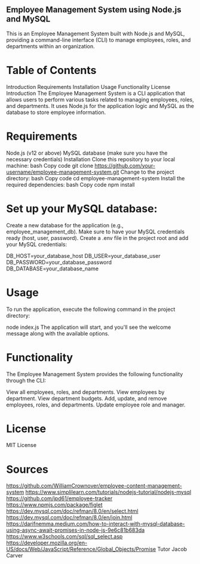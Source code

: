 ## Employee Management System using Node.js and MySQL
This is an Employee Management System built with Node.js and MySQL, providing a command-line interface (CLI) to manage employees, roles, and departments within an organization.

# Table of Contents
Introduction
Requirements
Installation
Usage
Functionality
License
Introduction
The Employee Management System is a CLI application that allows users to perform various tasks related to managing employees, roles, and departments. It uses Node.js for the application logic and MySQL as the database to store employee information.

# Requirements
Node.js (v12 or above)
MySQL database (make sure you have the necessary credentials)
Installation
Clone this repository to your local machine:
bash
Copy code
git clone https://github.com/your-username/employee-management-system.git
Change to the project directory:
bash
Copy code
cd employee-management-system
Install the required dependencies:
bash
Copy code
npm install

# Set up your MySQL database:

Create a new database for the application (e.g., employee_management_db).
Make sure to have your MySQL credentials ready (host, user, password).
Create a .env file in the project root and add your MySQL credentials:


DB_HOST=your_database_host
DB_USER=your_database_user
DB_PASSWORD=your_database_password
DB_DATABASE=your_database_name

# Usage
To run the application, execute the following command in the project directory:

node index.js
The application will start, and you'll see the welcome message along with the available options.

# Functionality
The Employee Management System provides the following functionality through the CLI:

View all employees, roles, and departments.
View employees by department.
View department budgets.
Add, update, and remove employees, roles, and departments.
Update employee role and manager.



# License
MIT License

# Sources
https://github.com/WilliamCrownover/employee-content-management-system
https://www.simplilearn.com/tutorials/nodejs-tutorial/nodejs-mysql
https://github.com/jpd61/employee-tracker
https://www.npmjs.com/package/figlet
https://dev.mysql.com/doc/refman/8.0/en/select.html
https://dev.mysql.com/doc/refman/8.0/en/join.html
https://darifnemma.medium.com/how-to-interact-with-mysql-database-using-async-await-promises-in-node-js-9e6c81b683da
https://www.w3schools.com/sql/sql_select.asp
https://developer.mozilla.org/en-US/docs/Web/JavaScript/Reference/Global_Objects/Promise
Tutor Jacob Carver